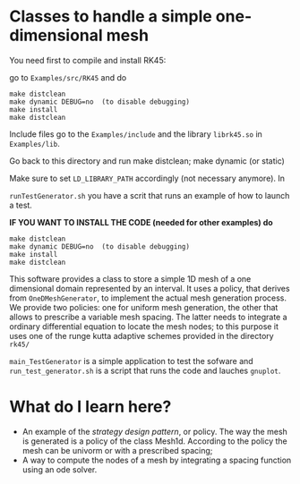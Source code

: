 # Classes to handle a simple one-dimensional mesh #

You need first to compile and install RK45:

go to `Examples/src/RK45` and do

    make distclean
    make dynamic DEBUG=no  (to disable debugging)
    make install
    make distclean

Include files go to the `Examples/include` and the library `librk45.so` in `Examples/lib`.

Go back to this directory and run make distclean; make dynamic (or static)

Make sure to set `LD_LIBRARY_PATH` accordingly (not necessary anymore). In 

`runTestGenerator.sh` you have a scrit that runs an example of how to
launch a test.

**IF YOU WANT TO INSTALL THE CODE (needed for other examples) do**

    make distclean
    make dynamic DEBUG=no  (to disable debugging)
    make install
    make distclean

This software provides a class to store a simple 1D mesh of a one dimensional domain represented by an interval. It uses a policy, 
that derives from `OneDMeshGenerator`, to implement the actual mesh generation process. We provide two policies: one for uniform mesh generation, the other that allows to prescribe
a variable mesh spacing. The latter needs to integrate a ordinary differential equation to locate the mesh nodes; to this purpose it uses one of the  runge kutta adaptive schemes
provided in the directory `rk45/`

`main_TestGenerator` is a simple application to test the sofware and `run_test_generator.sh` is a script that runs the code and lauches `gnuplot`.

# What do I learn here? #
- An example of the *strategy design pattern*, or policy. The way the mesh is generated is a policy of the class Mesh1d. According to the policy the mesh can be univorm or with a prescribed spacing;
- A way to compute the nodes of a mesh by integrating a spacing function using an ode solver. 

